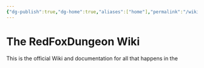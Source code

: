 ```yaml
---
{"dg-publish":true,"dg-home":true,"aliases":["home"],"permalink":"/wiki/home/","tags":["gardenEntry"],"dgPassFrontmatter":true}
---
```


# The RedFoxDungeon Wiki

This is the official Wiki and documentation for all that happens in the 
